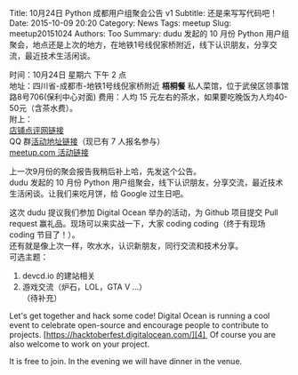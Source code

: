 Title: 10月24日 Python 成都用户组聚会公告 v1
Subtitle: 还是来写写代码吧！
Date: 2015-10-09 20:20
Category: News
Tags: meetup
Slug: meetup20151024
Authors: Too
Summary: dudu 发起的 10 月份 Python 用户组聚会，地点还是上次的地方，在地铁1号线倪家桥附近，线下认识朋友，分享交流，最近技术生活闲谈。 

时间：10月24日 星期六 下午 2 点  
地址：四川省-成都市-地铁1号线倪家桥附近 **梧桐餐** 私人菜馆，位于武侯区领事馆路8号706(保利中心对面)
费用：人均 15 元左右的茶水，如果要吃晚饭为人均40-50元（含茶水费）。  
附上：  
[店铺点评网链接][1]  
QQ 群[活动地址链接][2]（现已有 7 人报名参与）  
[meetup.com 活动链接][3]  

上一次9月份的聚会报告我稍后补上哈，先发这个公告。  
dudu 发起的 10 月份 Python 用户组聚会，线下认识朋友，分享交流，最近技术生活闲谈。让我们来吃月饼，给 Google 过生日吧。

这次 dudu 提议我们参加 Digital Ocean 举办的活动，为 Github 项目提交 Pull request 赢礼品。现场可以来实战一下，大家 coding coding（终于有现场 coding 节目了！）。  
还有就是像上次一样，吹水水，认识新朋友，同行交流和技术分享。  
可选主题：  
1. devcd.io 的建站相关  
2. 游戏交流（炉石，LOL，GTA V ...）  
（待补充）


Let's get together and hack some code!
Digital Ocean is running a cool event to celebrate open-source and encourage people to contribute to projects. [https://hacktoberfest.digitalocean.com/][4] 
Of course you are also welcome to work on your project.

It is free to join. In the evening we will have dinner in the venue.

[1]:	http://www.dianping.com/shop/26911985
[2]:	http://qgc.qq.com/307321584/event/1
[3]:	http://www.meetup.com/chengdupython/events/225926673/
[4]:	https://hacktoberfest.digitalocean.com/